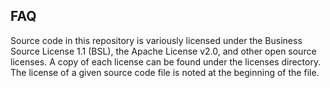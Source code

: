 ## FAQ

Source code in this repository is variously licensed under the Business Source License 1.1 (BSL), the Apache License v2.0, and other open source licenses.  A copy of each license can be found under the licenses directory. The license of a given source code file is noted at the beginning of the file.